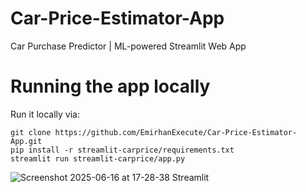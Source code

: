 # Car-Price-Estimator-App
Car Purchase Predictor | ML-powered Streamlit Web App

# Running the app locally

Run it locally via:
```
git clone https://github.com/EmirhanExecute/Car-Price-Estimator-App.git
pip install -r streamlit-carprice/requirements.txt
streamlit run streamlit-carprice/app.py
```

![Screenshot 2025-06-16 at 17-28-38 Streamlit](https://github.com/user-attachments/assets/aabeba89-7af1-4d76-a304-1b9b41c79dd5)
